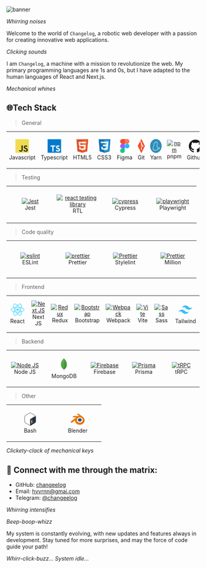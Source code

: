 ![banner](./bannerx2.svg)

_Whirring noises_

Welcome to the world of `Changelog`, a robotic web developer with a passion for creating innovative web applications.

_Clicking sounds_

I am `Changelog`, a machine with a mission to revolutionize the web. My primary programming languages are 1s and 0s, but I have adapted to the human languages of React and Next.js.

_Mechanical whines_

## 🌐Tech Stack

> General

<table width="100%">
  <tbody>
    <tr>
      <td align="center" width="110" height="90">
        <a href="https://github.com/Lystrillian#stack">
          <img src="https://raw.githubusercontent.com/devicons/devicon/1119b9f84c0290e0f0b38982099a2bd027a48bf1/icons/javascript/javascript-original.svg" width="36" height="36" alt="javascript" style="max-width: 100%;">
        </a>
        <br>Javascript
      </td>
      <td align="center" width="110" height="90">
        <a href="https://github.com/Lystrillian#stack">
          <img src="https://raw.githubusercontent.com/devicons/devicon/1119b9f84c0290e0f0b38982099a2bd027a48bf1/icons/typescript/typescript-original.svg" width="36" height="36" alt="typescript" style="max-width: 100%;">
        </a>
        <br>Typescript
      </td>
      <td align="center" width="110" height="90">
        <a href="https://github.com/Lystrillian#stack">
          <img src="https://github.com/devicons/devicon/raw/master/icons/html5/html5-original.svg" width="36" height="36" alt="Html5" style="max-width: 100%;">
        </a>
        <br>HTML5
      </td>
      <td align="center" width="110" height="90">
        <a href="https://github.com/Lystrillian#stack">
          <img src="https://github.com/devicons/devicon/raw/master/icons/css3/css3-original.svg" width="36" height="36" alt="css3" style="max-width: 100%;">
        </a>
        <br>CSS3
      </td>
      <td align="center" width="110" height="90">
        <a href="https://github.com/Lystrillian#stack">
          <img src="https://raw.githubusercontent.com/devicons/devicon/1119b9f84c0290e0f0b38982099a2bd027a48bf1/icons/figma/figma-original.svg" width="36" height="36" alt="figma" style="max-width: 100%;">
        </a>
        <br>Figma
      </td>
      <td align="center" width="110" height="90">
        <a href="https://github.com/Lystrillian#stack">
          <img src="https://raw.githubusercontent.com/devicons/devicon/1119b9f84c0290e0f0b38982099a2bd027a48bf1/icons/git/git-original.svg" width="36" height="36" alt="git" style="max-width: 100%;">
        </a>
        <br>Git
      </td>
      <td align="center" width="110" height="90">
        <a href="https://github.com/Lystrillian#stack">
          <img src="https://raw.githubusercontent.com/devicons/devicon/1119b9f84c0290e0f0b38982099a2bd027a48bf1/icons/yarn/yarn-original.svg" width="36" height="36" alt="yarn" style="max-width: 100%;">
        </a>
        <br>Yarn
      </td>
      <td align="center" width="110" height="90">
        <a href="https://github.com/Lystrillian#stack">
          <img src="https://encrypted-tbn0.gstatic.com/images?q=tbn:ANd9GcQADL_7ZFCLCN1YcGijP-rfWud-67vqHHhOavZWizwWKw&s" width="36" height="36" alt="npm" data-canonical-src="https://brandeps.com/icon-download/N/Npm-icon-vector-05.svg" style="max-width: 100%;">
        </a>
        <br>pnpm
      </td>
      <td align="center" width="110" height="90">
        <a href="https://github.com/Lystrillian#stack">
          <img src="https://github.com/devicons/devicon/raw/master/icons/github/github-original.svg" width="36" height="36" alt="github" style="max-width: 100%;">
        </a>
        <br>Github
      </td>
    </tr>
  </tbody>
</table>

> Testing

<table width="100%">
  <tbody>
    <tr>
      <td align="center" width="110" height="90">
        <a href="https://github.com/Lystrillian#stack">
          <img src="https://camo.githubusercontent.com/2bae65dbfc757f308fb41302f674b5b4dc6d4dea42ecd75fc58fa5cdb0d4befd/68747470733a2f2f6272616e646570732e636f6d2f69636f6e2d646f776e6c6f61642f4a2f4a6573742d69636f6e2d766563746f722d30322e737667" width="36" height="36" alt="Jest" data-canonical-src="https://brandeps.com/icon-download/J/Jest-icon-vector-02.svg" style="max-width: 100%;">
        </a>
        <br>Jest
      </td>
      <td align="center" width="110" height="90">
        <a href="https://github.com/Lystrillian#stack">
          <img src="https://camo.githubusercontent.com/ed0ca1e17c867c37374c70e5dc5ba5d2b6294ff2870d3aba806d38b3bc61efa8/68747470733a2f2f6173736574732e6465766f67726170686963732e636f6d2f70726f6a656374732f74657374696e675f6c6962726172792e706e67" width="36" height="36" alt="react testing library" data-canonical-src="https://assets.devographics.com/projects/testing_library.png" style="max-width: 100%;">
        </a>
        <br>RTL
      </td>
      <td align="center" width="110" height="90">
        <a href="https://github.com/Lystrillian#stack">
          <img src="https://camo.githubusercontent.com/96e2e5247829c64667dd2852ba98c575b40815dd856f7f5525dc39fe5901551d/68747470733a2f2f6272616e646570732e636f6d2f69636f6e2d646f776e6c6f61642f432f437970726573732d69636f6e2d766563746f722d30312e737667" width="36" height="36" alt="cypress" data-canonical-src="https://brandeps.com/icon-download/C/Cypress-icon-vector-01.svg" style="max-width: 100%;">
        </a>
        <br>Cypress
      </td>
      <td align="center" width="110" height="90">
        <a href="https://github.com/Lystrillian#stack">
          <img src="https://camo.githubusercontent.com/600a27b2477ea3fc0969d9fd66dcd4fb347be6846ed182d161a73231486926df/68747470733a2f2f706c61797772696768742e6465762f696d672f706c61797772696768742d6c6f676f2e737667" width="36" height="36" alt="playwright" data-canonical-src="https://playwright.dev/img/playwright-logo.svg" style="max-width: 100%;">
        </a>
        <br>Playwright
      </td>
    </tr>
  </tbody>
</table>

> Code quality

<table width="100%">
  <tbody>
    <tr>
      <td align="center" width="110" height="90">
        <a href="https://github.com/Lystrillian#stack">
          <img src="https://camo.githubusercontent.com/fd4a42ce74013aa14961f63b6f14717277806286c899e1a6a7565b6b2befed6b/68747470733a2f2f6272616e646570732e636f6d2f69636f6e2d646f776e6c6f61642f452f45736c696e742d69636f6e2d766563746f722d30322e737667" width="36" height="36" alt="eslint" data-canonical-src="https://brandeps.com/icon-download/E/Eslint-icon-vector-02.svg" style="max-width: 100%;">
        </a>
        <br>ESLint
      </td>
      <td align="center" width="110" height="90">
        <a href="https://github.com/Lystrillian#stack">
          <img src="https://camo.githubusercontent.com/dad4532cf65827e9b3ce320a9249dda7c8ce505cba4dd514455eb6ca133e5a94/68747470733a2f2f6272616e646570732e636f6d2f69636f6e2d646f776e6c6f61642f502f50726574746965722d69636f6e2d766563746f722d30322e737667" width="36" height="36" alt="prettier" data-canonical-src="https://brandeps.com/icon-download/P/Prettier-icon-vector-02.svg" style="max-width: 100%;">
        </a>
        <br>Prettier
      </td>
      <td align="center" width="110" height="90">
        <a href="https://github.com/Lystrillian#stack">
          <img src="https://camo.githubusercontent.com/18698b8511f5cb79161b369d50361b60e8d417e2bc8e4abddc4843d6c227c0ad/68747470733a2f2f6272616e646570732e636f6d2f6c6f676f2d646f776e6c6f61642f532f5374796c656c696e742d6c6f676f2d766563746f722d30312e737667" width="36" height="36" alt="Prettier" data-canonical-src="https://brandeps.com/logo-download/S/Stylelint-logo-vector-01.svg" style="max-width: 100%;">
        </a>
        <br>Stylelint
      </td>
      <td align="center" width="110" height="90">
        <a href="https://github.com/Lystrillian#stack">
          <img src="https://encrypted-tbn0.gstatic.com/images?q=tbn:ANd9GcTb-Z6cglGPk8gifTFzifkOfDXIy85f_LTBqALlUz3GXdy_IBn3HJzHkVSLqsdfHEBOz1E&usqp=CAU" width="36" height="36" alt="Prettier" data-canonical-src="https://brandeps.com/logo-download/S/Stylelint-logo-vector-01.svg" style="max-width: 100%;">
        </a>
        <br>Million
      </td>
    </tr>
  </tbody>
</table>

> Frontend

<table width="100%">
  <tbody>
    <tr>
      <td align="center" width="110" height="90">
        <a href="https://github.com/Lystrillian#stack">
          <img src="https://github.com/devicons/devicon/raw/master/icons/react/react-original.svg" width="36" height="36" alt="React" style="max-width: 100%;">
        </a>
        <br>React
      </td>
      <td align="center" width="110" height="90">
        <a href="https://github.com/Lystrillian#stack">
          <img src="https://raw.githubusercontent.com/samfromaway/samfromaway/master/.github/images/nextjs.png" width="36" height="36" alt="Next JS" style="max-width: 100%;">
        </a>
        <br>Next JS
      </td>
      <td align="center" width="110" height="90">
        <a href="https://github.com/Lystrillian#stack">
          <img src="https://camo.githubusercontent.com/e67e6d25e9a59468bd73f49610b82807302b289f1283f7b7995edfd821f5110d/68747470733a2f2f63646e2e776f726c64766563746f726c6f676f2e636f6d2f6c6f676f732f72656475782e737667" width="36" height="36" alt="Redux" data-canonical-src="https://cdn.worldvectorlogo.com/logos/redux.svg" style="max-width: 100%;">
        </a>
        <br>Redux
      </td>
      <td align="center" width="110" height="90">
        <a href="https://github.com/Lystrillian#stack">
          <img src="https://camo.githubusercontent.com/d25c4fa975c7996aac3a7983583303df75fd280506e571794ef8b388e7b6d325/68747470733a2f2f63646e2e776f726c64766563746f726c6f676f2e636f6d2f6c6f676f732f626f6f7473747261702d342e737667" width="36" height="36" alt="Bootstrap" data-canonical-src="https://cdn.worldvectorlogo.com/logos/bootstrap-4.svg" style="max-width: 100%;">
        </a>
        <br>Bootstrap
      </td>
      <td align="center" width="110" height="90">
        <a href="https://github.com/Lystrillian#stack">
          <img src="https://camo.githubusercontent.com/174cdebbe5375dbb2205aa135f06799179491827ad4efc83bda55243301a6e82/68747470733a2f2f6272616e646570732e636f6d2f69636f6e2d646f776e6c6f61642f572f5765627061636b2d69636f6e2d766563746f722d30322e737667" width="36" height="36" alt="Webpack" data-canonical-src="https://brandeps.com/icon-download/W/Webpack-icon-vector-02.svg" style="max-width: 100%;">
        </a>
        <br>Webpack
      </td>
      <td align="center" width="110" height="90">
        <a href="https://github.com/Lystrillian#stack">
          <img src="https://camo.githubusercontent.com/2e1efd50b61f26c56e82929d735dce115937350e280abac98641c79d765da27c/68747470733a2f2f766974656a732e6465762f6c6f676f2e737667" width="36" height="36" alt="Vite" data-canonical-src="https://vitejs.dev/logo.svg" style="max-width: 100%;">
        </a>
        <br>Vite
      </td>
      <td align="center" width="110" height="90">
        <a href="https://github.com/Lystrillian#stack">
          <img src="https://camo.githubusercontent.com/3b322c4f87d096c868764a36aea13fd3c6bce8120250b2fa1331587b6289bca1/68747470733a2f2f6272616e646570732e636f6d2f69636f6e2d646f776e6c6f61642f532f536173732d69636f6e2d766563746f722d30342e737667" width="36" height="36" alt="Sass" data-canonical-src="https://brandeps.com/icon-download/S/Sass-icon-vector-04.svg" style="max-width: 100%;">
        </a>
        <br>Sass
      </td>
      <td align="center" width="110" height="90">
        <a href="https://github.com/Lystrillian#stack">
          <img src="https://github.com/devicons/devicon/raw/master/icons/tailwindcss/tailwindcss-original.svg" width="36" height="36" alt="Tailwind" style="max-width: 100%;">
        </a>
        <br>Tailwind
      </td>
    </tr>
  </tbody>
</table>

> Backend

<table width="100%">
  <tbody>
    <tr>
      <td align="center" width="110" height="90">
        <a href="https://github.com/Lystrillian#stack">
          <img src="https://camo.githubusercontent.com/b1682bc4f2a98f3cc9efa5668ffd71cd1ae04ab57a8f2e65a9e3c8529924b61d/68747470733a2f2f6272616e646570732e636f6d2f69636f6e2d646f776e6c6f61642f4e2f4e6f64656a732d69636f6e2d766563746f722d30322e737667" width="36" height="36" alt="Node JS" data-canonical-src="https://brandeps.com/icon-download/N/Nodejs-icon-vector-02.svg" style="max-width: 100%;">
        </a>
        <br>Node JS
      </td>
      <td align="center" width="110" height="90">
        <a href="https://github.com/Lystrillian#stack">
          <img src="https://github.com/devicons/devicon/raw/master/icons/mongodb/mongodb-original.svg" width="36" height="36" alt="Mongo DB" style="max-width: 100%;">
        </a>
        <br>MongoDB
      </td>
      <td align="center" width="110" height="90">
        <a href="https://github.com/Lystrillian#stack">
          <img src="https://camo.githubusercontent.com/6890a7fa5774bed5ea713af0e9438e56de2fe9db2a554231eabe37b1e9c8455d/68747470733a2f2f6272616e646570732e636f6d2f6c6f676f2d646f776e6c6f61642f462f46697265626173652d6c6f676f2d766563746f722d30322e737667" width="36" height="36" alt="Firebase" data-canonical-src="https://brandeps.com/logo-download/F/Firebase-logo-vector-02.svg" style="max-width: 100%;">
        </a>
        <br>Firebase
      </td>
      <td align="center" width="110" height="90">
        <a href="https://github.com/Lystrillian#stack">
          <img src="https://camo.githubusercontent.com/00e67814f05fe35f881dfd9c7f1344144acd6ac8bc52dd04d1dfe9dfedee3e90/68747470733a2f2f6272616e646570732e636f6d2f69636f6e2d646f776e6c6f61642f502f507269736d612d69636f6e2d766563746f722d30312e737667" width="36" height="36" alt="Prisma" data-canonical-src="https://brandeps.com/icon-download/P/Prisma-icon-vector-01.svg" style="max-width: 100%;">
        </a>
        <br>Prisma
      </td>
      <td align="center" width="110" height="90">
        <a href="https://github.com/Lystrillian#stack">
          <img src="https://camo.githubusercontent.com/b1d83c56bf51a464d6a5e85112671ef9e6e2d25fc2216e7a08ad656c7733ad31/68747470733a2f2f747270632e696f2f696d672f6c6f676f2e737667" width="36" height="36" alt="tRPC" data-canonical-src="https://trpc.io/img/logo.svg" style="max-width: 100%;">
        </a>
        <br>tRPC
      </td>
    </tr>
  </tbody>
</table>

> Other

<table width="100%">
  <tbody>
    <td align="center" width="110" height="90">
        <a href="https://github.com/Lystrillian#stack">
          <img src="https://github.com/devicons/devicon/blob/master/icons/bash/bash-original.svg" width="36" height="36" alt="Firebase" data-canonical-src="https://brandeps.com/logo-download/F/Firebase-logo-vector-02.svg" style="max-width: 100%;">
        </a>
        <br>Bash
      </td>
    <td align="center" width="110" height="90">
        <a href="https://github.com/Lystrillian#stack">
          <img src="https://github.com/devicons/devicon/blob/master/icons/blender/blender-original.svg" width="36" height="36" alt="Firebase" data-canonical-src="https://brandeps.com/logo-download/F/Firebase-logo-vector-02.svg" style="max-width: 100%;">
        </a>
        <br>Blender
      </td>
</tbody>
</table>

_Clickety-clack of mechanical keys_

## 🔌 Connect with me through the matrix:

- GitHub: [changeelog](https://github.com/changeelog) 
- Email: [hvvrnn@gmai.com](mailto:hvvrnn@gmai.com)
- Telegram: [@changeelog](https://t.me/changeelog) 

_*Whirring intensifies*_

_Beep_-_boop_-_whizz_

My system is constantly evolving, with new updates and features always in development. Stay tuned for more surprises, and may the force of code guide your path!

_Whirr-click-buzz... System idle..._
